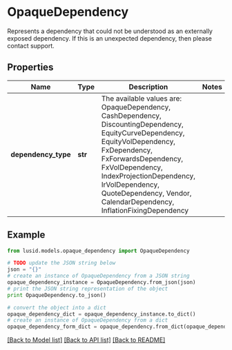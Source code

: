 # OpaqueDependency

Represents a dependency that could not be understood as an externally exposed dependency.  If this is an unexpected dependency, then please contact support.

## Properties
Name | Type | Description | Notes
------------ | ------------- | ------------- | -------------
**dependency_type** | **str** | The available values are: OpaqueDependency, CashDependency, DiscountingDependency, EquityCurveDependency, EquityVolDependency, FxDependency, FxForwardsDependency, FxVolDependency, IndexProjectionDependency, IrVolDependency, QuoteDependency, Vendor, CalendarDependency, InflationFixingDependency | 

## Example

```python
from lusid.models.opaque_dependency import OpaqueDependency

# TODO update the JSON string below
json = "{}"
# create an instance of OpaqueDependency from a JSON string
opaque_dependency_instance = OpaqueDependency.from_json(json)
# print the JSON string representation of the object
print OpaqueDependency.to_json()

# convert the object into a dict
opaque_dependency_dict = opaque_dependency_instance.to_dict()
# create an instance of OpaqueDependency from a dict
opaque_dependency_form_dict = opaque_dependency.from_dict(opaque_dependency_dict)
```
[[Back to Model list]](../README.md#documentation-for-models) [[Back to API list]](../README.md#documentation-for-api-endpoints) [[Back to README]](../README.md)



